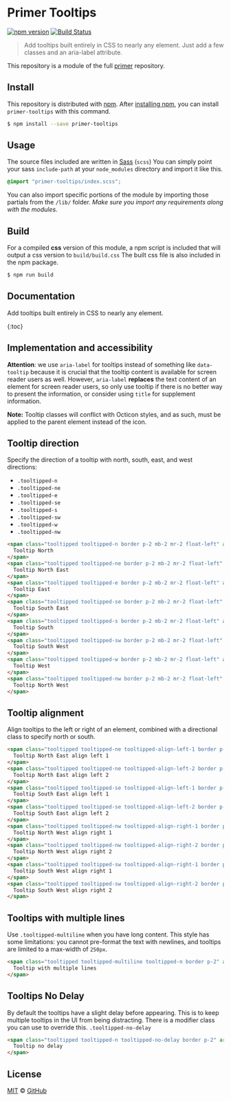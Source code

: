 # Primer Tooltips

[![npm version](https://img.shields.io/npm/v/primer-tooltips.svg)](https://www.npmjs.org/package/primer-tooltips)
[![Build Status](https://travis-ci.org/primer/primer.svg?branch=master)](https://travis-ci.org/primer/primer)

> Add tooltips built entirely in CSS to nearly any element. Just add a few classes and an aria-label attribute.

This repository is a module of the full [primer][primer] repository.

## Install

This repository is distributed with [npm][npm]. After [installing npm][install-npm], you can install `primer-tooltips` with this command.

```sh
$ npm install --save primer-tooltips
```

## Usage

The source files included are written in [Sass][sass] (`scss`) You can simply point your sass `include-path` at your `node_modules` directory and import it like this.

```scss
@import "primer-tooltips/index.scss";
```

You can also import specific portions of the module by importing those partials from the `/lib/` folder. _Make sure you import any requirements along with the modules._

## Build

For a compiled **css** version of this module, a npm script is included that will output a css version to `build/build.css` The built css file is also included in the npm package.

```sh
$ npm run build
```

## Documentation

<!-- %docs
title: Tooltips
status: Stable
-->

Add tooltips built entirely in CSS to nearly any element.

{:toc}

## Implementation and accessibility

**Attention**: we use `aria-label` for tooltips instead of something like `data-tooltip` because it is crucial that the tooltip content is available for screen reader users as well. However, `aria-label` **replaces** the text content of an element for screen reader users, so only use tooltip if there is no better way to present the information, or consider using `title` for supplement information.

**Note:** Tooltip classes will conflict with Octicon styles, and as such, must be applied to the parent element instead of the icon.

## Tooltip direction
Specify the direction of a tooltip with north, south, east, and west directions:

- `.tooltipped-n`
- `.tooltipped-ne`
- `.tooltipped-e`
- `.tooltipped-se`
- `.tooltipped-s`
- `.tooltipped-sw`
- `.tooltipped-w`
- `.tooltipped-nw`


```html
<span class="tooltipped tooltipped-n border p-2 mb-2 mr-2 float-left" aria-label="This is the tooltip on the North side.">
  Tooltip North
</span>
<span class="tooltipped tooltipped-ne border p-2 mb-2 mr-2 float-left" aria-label="This is the tooltip on the North East side.">
  Tooltip North East
</span>
<span class="tooltipped tooltipped-e border p-2 mb-2 mr-2 float-left" aria-label="This is the tooltip on the East side.">
  Tooltip East
</span>
<span class="tooltipped tooltipped-se border p-2 mb-2 mr-2 float-left" aria-label="This is the tooltip on the South East side.">
  Tooltip South East
</span>
<span class="tooltipped tooltipped-s border p-2 mb-2 mr-2 float-left" aria-label="This is the tooltip on the South side.">
  Tooltip South
</span>
<span class="tooltipped tooltipped-sw border p-2 mb-2 mr-2 float-left" aria-label="This is the tooltip on the South West side.">
  Tooltip South West
</span>
<span class="tooltipped tooltipped-w border p-2 mb-2 mr-2 float-left" aria-label="This is the tooltip on the West side.">
  Tooltip West
</span>
<span class="tooltipped tooltipped-nw border p-2 mb-2 mr-2 float-left" aria-label="This is the tooltip on the North West side.">
  Tooltip North West
</span>
```

## Tooltip alignment
Align tooltips to the left or right of an element, combined with a directional class to specify north or south.

```html
<span class="tooltipped tooltipped-ne tooltipped-align-left-1 border p-2 mb-2 mr-2 float-left" aria-label="Tooltipped NE and aligned left.">
  Tooltip North East align left 1
</span>
<span class="tooltipped tooltipped-ne tooltipped-align-left-2 border p-2 mb-2 mr-2 float-left" aria-label="Tooltipped NE and aligned left.">
  Tooltip North East align left 2
</span>
<span class="tooltipped tooltipped-se tooltipped-align-left-1 border p-2 mb-2 mr-2 float-left" aria-label="Tooltipped SW and aigned left.">
  Tooltip South East align left 1
</span>
<span class="tooltipped tooltipped-se tooltipped-align-left-2 border p-2 mb-2 mr-2 float-left" aria-label="Tooltipped SW and aigned left.">
  Tooltip South East align left 2
</span>
<span class="tooltipped tooltipped-nw tooltipped-align-right-1 border p-2 mb-2 mr-2 float-left" aria-label="Tooltipped NW and aligned right.">
  Tooltip North West align right 1
</span>
<span class="tooltipped tooltipped-nw tooltipped-align-right-2 border p-2 mb-2 mr-2 float-left" aria-label="Tooltipped NW and aligned right.">
  Tooltip North West align right 2
</span>
<span class="tooltipped tooltipped-sw tooltipped-align-right-1 border p-2 mb-2 mr-2 float-left" aria-label="Tooltipped SE and aligned right.">
  Tooltip South West align right 1
</span>
<span class="tooltipped tooltipped-sw tooltipped-align-right-2 border p-2 mb-2 mr-2 float-left" aria-label="Tooltipped SE and aligned right.">
  Tooltip South West align right 2
</span>
```

## Tooltips with multiple lines
Use `.tooltipped-multiline` when you have long content. This style has some limitations: you cannot pre-format the text with newlines, and tooltips are limited to a max-width of `250px`.


```html
<span class="tooltipped tooltipped-multiline tooltipped-n border p-2" aria-label="This is the tooltip with multiple lines. This is the tooltip with multiple lines.">
  Tooltip with multiple lines
</span>
```

## Tooltips No Delay

By default the tooltips have a slight delay before appearing. This is to keep multiple tooltips in the UI from being distracting. There is a modifier class you can use to override this. `.tooltipped-no-delay`

```html
<span class="tooltipped tooltipped-n tooltipped-no-delay border p-2" aria-label="This is the tooltip on the no delay side.">
  Tooltip no delay
</span>
```

<!-- %enddocs -->

## License

[MIT](./LICENSE) &copy; [GitHub](https://github.com/)

[primer]: https://github.com/primer/primer
[docs]: http://primer.github.io/
[npm]: https://www.npmjs.com/
[install-npm]: https://docs.npmjs.com/getting-started/installing-node
[sass]: http://sass-lang.com/

